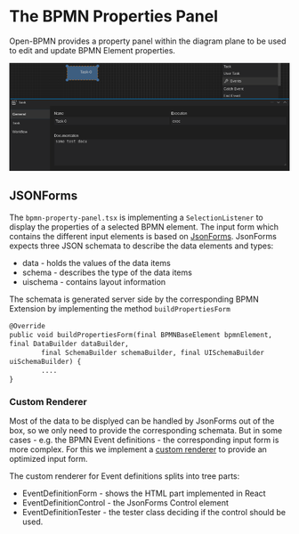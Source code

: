 # The BPMN Properties Panel

Open-BPMN provides a property panel within the diagram plane to be used to edit and update BPMN Element properties.

<img src="./images/property_panel-01.png" />


## JSONForms

The `bpmn-property-panel.tsx` is implementing a `SelectionListener` to display the properties of a selected BPMN element.
The input form which contains the different input elements is based on [JsonForms](https://jsonforms.io/). JsonForms expects three JSON schemata to describe the data elements and types:

 * data - holds the values of the data items
 * schema - describes the type of the data items
 * uischema - contains layout information
 
The schemata is generated server side by the corresponding BPMN Extension by implementing the method `buildPropertiesForm`


	@Override
	public void buildPropertiesForm(final BPMNBaseElement bpmnElement, final DataBuilder dataBuilder,
            final SchemaBuilder schemaBuilder, final UISchemaBuilder uiSchemaBuilder) {
            ....
	}

	
	
### Custom Renderer

Most of the data to be displyed can be handled by JsonForms out of the box, so we only need to provide the corresponding schemata. But in some cases - e.g. the BPMN Event definitions - the corresponding input form is more complex. For this we implement a [custom renderer](https://jsonforms.io/docs/tutorial/custom-renderers) to provide an optimized input form. 

The custom renderer for Event definitions splits into tree parts:

 * EventDefinitionForm - shows the HTML part implemented in React
 * EventDefinitionControl - the JsonForms Control element
 * EventDefinitionTester - the tester class deciding if the control should be used. 